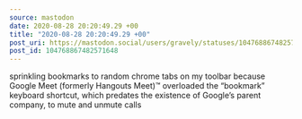 ```yaml
---
source: mastodon
date: 2020-08-28 20:20:49.29 +00
title: "2020-08-28 20:20:49.29 +00"
post_uri: https://mastodon.social/users/gravely/statuses/104768867482571648
post_id: 104768867482571648
---
```

sprinkling bookmarks to random chrome tabs on my toolbar because Google Meet (formerly Hangouts Meet)™ overloaded the “bookmark” keyboard shortcut, which predates the existence of Google’s parent company, to mute and unmute calls


